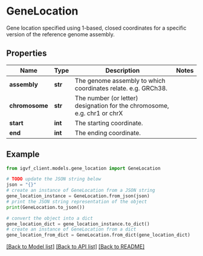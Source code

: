# GeneLocation

Gene location specified using 1-based, closed coordinates for a specific version of the reference genome assembly.

## Properties

Name | Type | Description | Notes
------------ | ------------- | ------------- | -------------
**assembly** | **str** | The genome assembly to which coordinates relate. e.g. GRCh38. | 
**chromosome** | **str** | The number (or letter) designation for the chromosome, e.g. chr1 or chrX | 
**start** | **int** | The starting coordinate. | 
**end** | **int** | The ending coordinate. | 

## Example

```python
from igvf_client.models.gene_location import GeneLocation

# TODO update the JSON string below
json = "{}"
# create an instance of GeneLocation from a JSON string
gene_location_instance = GeneLocation.from_json(json)
# print the JSON string representation of the object
print(GeneLocation.to_json())

# convert the object into a dict
gene_location_dict = gene_location_instance.to_dict()
# create an instance of GeneLocation from a dict
gene_location_from_dict = GeneLocation.from_dict(gene_location_dict)
```
[[Back to Model list]](../README.md#documentation-for-models) [[Back to API list]](../README.md#documentation-for-api-endpoints) [[Back to README]](../README.md)


